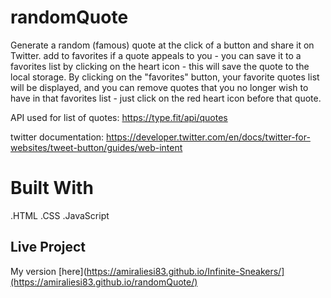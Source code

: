 # randomQuote
Generate a random (famous) quote at the click of a button and share it on Twitter.
add to favorites
if a quote appeals to you - you can save it to a favorites list by clicking on the heart icon - this will save the quote to the local storage. By clicking on the "favorites" button, your favorite quotes list will be displayed, and you can remove quotes that you no longer wish to have in that favorites list - just click on the red heart icon before that quote.

API used for list of quotes: https://type.fit/api/quotes

twitter documentation: https://developer.twitter.com/en/docs/twitter-for-websites/tweet-button/guides/web-intent
# Built With
.HTML
.CSS
.JavaScript
## Live Project

My version [here](https://amiraliesi83.github.io/Infinite-Sneakers/](https://amiraliesi83.github.io/randomQuote/)
